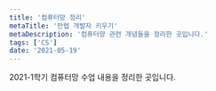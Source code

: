 ```yaml
---
title: '컴퓨터망 정리'
metaTitle: '만렙 개발자 키우기'
metaDescription: '컴퓨터망 관련 개념들을 정리한 곳입니다.'
tags: ['CS']
date: '2021-05-19'
---
```


2021-1학기 컴퓨터망 수업 내용을 정리한 곳입니다.

